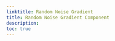 ```yaml
---
linktitle: Random Noise Gradient
title: Random Noise Gradient Component
description:
toc: true
---
```


